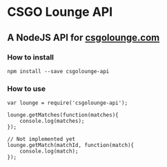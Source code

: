 # CSGO Lounge API
## A NodeJS API for [csgolounge.com](http://csgolounge.com)

### How to install
```npm install --save csgolounge-api```  

### How to use 
```
var lounge = require('csgolounge-api');

lounge.getMatches(function(matches){
    console.log(matches);
});

// Not implemented yet
lounge.getMatch(matchId, function(match){
    console.log(match);
});
```
